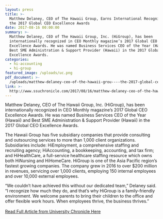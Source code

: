 ```yaml
---
layout: press
title: >-
  Matthew Delaney, CEO of The Hawaii Group, Earns International Recognition in
  the 2017 Global CEO Excellence Awards
date: 2017-08-16 00:00:00
summary: >-
  Matthew Delaney, CEO of The Hawaii Group, Inc. (HiGroup), has been
  internationally recognized in CEO Monthly magazine’s 2017 Global CEO
  Excellence Awards. He was named Business Services CEO of the Year (Hawaii) and
  Best SME Administration & Support Provider (Hawaii) in the 2017 Global CEO
  Excellence Awards.
categories:
  - hi-accounting
  - hi-group
featured_image: /uploads/uc.png
pdf_document: >-
  /uploads/matthew-delaney-ceo-of-the-hawaii-grou----the-2017-global-ceo-excellence-awards.pdf
link: >-
  http://www.ssuchronicle.com/2017/08/16/matthew-delaney-ceo-of-the-hawaii-group-earns-international-recognition-in-the-2017-global-ceo-excellence-awards/
---
```



Matthew Delaney, CEO of The Hawaii Group, Inc. (HiGroup), has been internationally recognized in CEO Monthly magazine’s 2017 Global CEO Excellence Awards. He was named Business Services CEO of the Year (Hawaii) and Best SME Administration & Support Provider (Hawaii) in the 2017 Global CEO Excellence Awards.

The Hawaii Group has five subsidiary companies that provide consulting and outsourcing services to more than 1,000 client organizations. Subsidiaries include: HiEmployment, a comprehensive staffing and recruiting agency; HiAccounting, a bookkeeping, accounting, and tax firm; and HiHealthCare, a full-service healthcare staffing resource which owns both HiNursing and HiHomeCare. HiGroup is one of the Asia Pacific region’s fastest growing companies. The company grew in 2016 to over $200 million in revenues, servicing over 1,000 clients, employing 150 internal employees and over 10,000 external employees.

“We couldn’t have achieved this without our dedicated team,” Delaney said. “I recognize how much they do, and that’s why HiGroup is a family-friendly environment. We welcome parents to bring their children to the office and offer flexible work hours. When employees thrive, the business thrives.”
<br>
<br>[Read Full Article from University Chronicle Here](http://www.ssuchronicle.com/2017/08/16/matthew-delaney-ceo-of-the-hawaii-group-earns-international-recognition-in-the-2017-global-ceo-excellence-awards/)